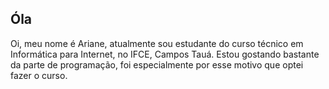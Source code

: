 ## Óla

Oi, meu nome é Ariane, atualmente sou estudante do curso técnico em Informática para Internet, no IFCE, Campos Tauá. Estou gostando bastante da parte de programação, foi especialmente por esse motivo que optei fazer o curso.

